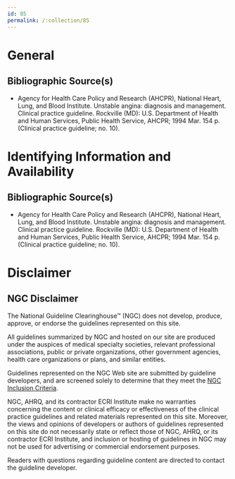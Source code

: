 ```yaml
---
id: 85
permalink: /:collection/85
---
```


# General

## Bibliographic Source(s)

- Agency for Health Care Policy and Research (AHCPR), National Heart, Lung, and Blood Institute. Unstable angina: diagnosis and management. Clinical practice guideline. Rockville (MD): U.S. Department of Health and Human Services, Public Health Service, AHCPR; 1994 Mar. 154 p. (Clinical practice guideline; no. 10).

# Identifying Information and Availability

## Bibliographic Source(s)

- Agency for Health Care Policy and Research (AHCPR), National Heart, Lung, and Blood Institute. Unstable angina: diagnosis and management. Clinical practice guideline. Rockville (MD): U.S. Department of Health and Human Services, Public Health Service, AHCPR; 1994 Mar. 154 p. (Clinical practice guideline; no. 10).

# Disclaimer

## NGC Disclaimer

The National Guideline Clearinghouse™ (NGC) does not develop, produce, approve, or endorse the guidelines represented on this site.

All guidelines summarized by NGC and hosted on our site are produced under the auspices of medical specialty societies, relevant professional associations, public or private organizations, other government agencies, health care organizations or plans, and similar entities.

Guidelines represented on the NGC Web site are submitted by guideline developers, and are screened solely to determine that they meet the [NGC Inclusion Criteria](/help-and-about/summaries/inclusion-criteria).

NGC, AHRQ, and its contractor ECRI Institute make no warranties concerning the content or clinical efficacy or effectiveness of the clinical practice guidelines and related materials represented on this site. Moreover, the views and opinions of developers or authors of guidelines represented on this site do not necessarily state or reflect those of NGC, AHRQ, or its contractor ECRI Institute, and inclusion or hosting of guidelines in NGC may not be used for advertising or commercial endorsement purposes.

Readers with questions regarding guideline content are directed to contact the guideline developer.

